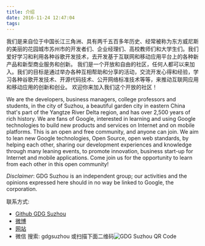 ```yaml
---
title: 介绍
date: 2016-11-24 12:47:04
tags:
---
```


我们是来自位于中国长江三角洲、具有两千五百多年历史、经常被称为东方威尼斯的美丽的花园城市苏州市的开发者们、企业经理们、高校教师们和大学生们。我们爱好学习和利用各种谷歌开发技术，去开发基于互联网和移动应用平台上的各种新产品和新型商业服务和创新。 我们是一个开放和自由的社区，任何人都可以来加入。我们的目标是通过举办各种互相帮助和分享的活动，交流开发心得和经验，学习各种谷歌开发技术、开源代码技术、公开网络标准技术等等，来推动互联网应用和移动应用的创新和创业。 欢迎你来加入我们这个开放的社区！

We are the developers, business managers, college professors and students, in the city of Suzhou, a beautiful garden city in eastern China that's part of the Yangtze River Delta region, and has over 2,500 years of rich history.  We are fans of Google, interested in learning and using Google technologies to build new products and services on Internet and on mobile platforms. This is an open and free community, and anyone can join. We aim to lean new Google technologies, Open Source, open web standards, by helping each other, sharing our development experiences and knowledge through many leaning events, to promote innovation, business start-up for Internet and mobile applications. Come join us for the opportunity to learn from each other in this open community! 

*Disclaimer*: GDG Suzhou is an independent group; our activities and the opinions expressed here should in no way be linked to Google, the corporation.

联系方式:

- [Github GDG Suzhou](https://github.com/GDG-Suzhou)
- [微博](http://weibo.com/gdgsuzhou)
- [网站](http://www.gdg-suzhou.org)
- 微信 搜索: gdgsuzhou 或扫描下面二维码![GDG Suzhou QR Code](/images/gdg-suzhou-qr-code.jpg)



